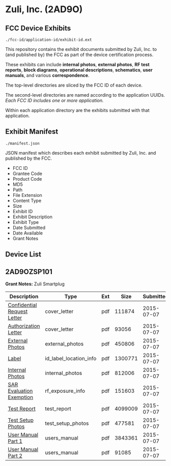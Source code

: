 # Zuli, Inc. (2AD9O)
## FCC Device Exhibits

```
./fcc-id/application-id/exhibit-id.ext
```

This repository contains the exhibit documents submitted by Zuli, Inc. to (and published by) the FCC as part of the device certification process.

These exhibits can include **internal photos**, **external photos**, **RF test reports**, **block diagrams**, **operational descriptions**, **schematics**, **user manuals**, and various **correspondence**.

The top-level directories are sliced by the FCC ID of each device.

The second-level directories are named according to the application UUIDs. *Each FCC ID includes one or more application.*

Within each application directory are the exhibits submitted with that application. 

## Exhibit Manifest

```
./manifest.json
```

JSON manifest which describes each exhibit submitted by Zuli, Inc. and published by the FCC.

- FCC ID
- Grantee Code
- Product Code
- MD5
- Path
- File Extension
- Content Type
- Size
- Exhibit ID
- Exhibit Description
- Exhibit Type
- Date Submitted
- Date Available
- Grant Notes

## Device List
## 2AD9OZSP101
**Grant Notes:** Zuli Smartplug

| Description | Type | Ext | Size | Submitted | Available |
| ----------- | ---- | --- | ---- | --------- | --------- |
| [Confidential Request Letter](2AD9OZSP101/495f7808e2388fc83ee3093ecae3ce18/2669934.pdf) | cover_letter | pdf | 111874 | 2015-07-07 | 2015-07-07 |
| [Authorization Letter](2AD9OZSP101/495f7808e2388fc83ee3093ecae3ce18/2669935.pdf) | cover_letter | pdf | 93056 | 2015-07-07 | 2015-07-07 |
| [External Photos](2AD9OZSP101/495f7808e2388fc83ee3093ecae3ce18/2669933.pdf) | external_photos | pdf | 450806 | 2015-07-07 | 2015-07-07 |
| [Label](2AD9OZSP101/495f7808e2388fc83ee3093ecae3ce18/2669931.pdf) | id_label_location_info | pdf | 1300771 | 2015-07-07 | 2015-07-07 |
| [Internal Photos](2AD9OZSP101/495f7808e2388fc83ee3093ecae3ce18/2669932.pdf) | internal_photos | pdf | 812006 | 2015-07-07 | 2015-07-07 |
| [SAR Evaluation Exemption](2AD9OZSP101/495f7808e2388fc83ee3093ecae3ce18/2669928.pdf) | rf_exposure_info | pdf | 151603 | 2015-07-07 | 2015-07-07 |
| [Test Report](2AD9OZSP101/495f7808e2388fc83ee3093ecae3ce18/2669929.pdf) | test_report | pdf | 4099009 | 2015-07-07 | 2015-07-07 |
| [Test Setup Photos](2AD9OZSP101/495f7808e2388fc83ee3093ecae3ce18/2669930.pdf) | test_setup_photos | pdf | 477581 | 2015-07-07 | 2015-07-07 |
| [User Manual Part 1](2AD9OZSP101/495f7808e2388fc83ee3093ecae3ce18/2669926.pdf) | users_manual | pdf | 3843361 | 2015-07-07 | 2015-07-07 |
| [User Manual Part 2](2AD9OZSP101/495f7808e2388fc83ee3093ecae3ce18/2669927.pdf) | users_manual | pdf | 91085 | 2015-07-07 | 2015-07-07 |
